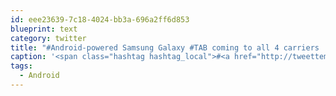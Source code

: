 ```yaml
---
id: eee23639-7c18-4024-bb3a-696a2ff6d853
blueprint: text
category: twitter
title: "#Android-powered Samsung Galaxy #TAB coming to all 4 carriers  in the US.  That's pretty huge. http://tinyurl.com/333uyeg"
caption: '<span class="hashtag hashtag_local">#<a href="http://tweettemp.darylchymko.ca/?tag=android">Android</a>-powered Samsung Galaxy <span class="hashtag hashtag_local">#<a href="http://tweettemp.darylchymko.ca/?tag=tab">TAB</a> coming to all 4 carriers  in the US.  That''s pretty huge. http://tinyurl.com/333uyeg'
tags:
  - Android
---
```

